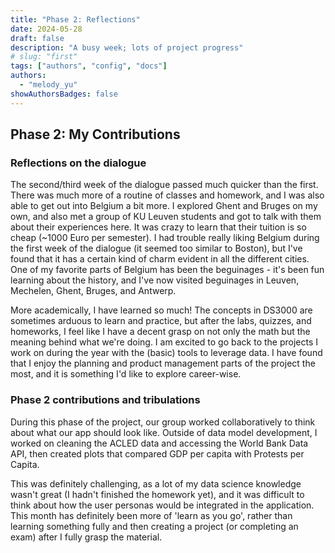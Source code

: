 ```yaml
---
title: "Phase 2: Reflections"
date: 2024-05-28
draft: false
description: "A busy week; lots of project progress"
# slug: "first"
tags: ["authors", "config", "docs"]
authors:
  - "melody_yu"
showAuthorsBadges: false
---
```


## Phase 2: My Contributions

### Reflections on the dialogue
The second/third week of the dialogue passed much quicker than the first. There was much more of a routine of classes and homework, and I was also able to get out into Belgium a bit more. I explored Ghent and Bruges on my own, and also met a group of KU Leuven students and got to talk with them about their experiences here. It was crazy to learn that their tuition is so cheap (~1000 Euro per semester). I had trouble really liking Belgium during the first week of the dialogue (it seemed too similar to Boston), but I've found that it has a certain kind of charm evident in all the different cities. One of my favorite parts of Belgium has been the beguinages - it's been fun learning about the history, and I've now visited beguinages in Leuven, Mechelen, Ghent, Bruges, and Antwerp.

More academically, I have learned so much! The concepts in DS3000 are sometimes arduous to learn and practice, but after the labs, quizzes, and homeworks, I feel like I have a decent grasp on not only the math but the meaning behind what we're doing. I am excited to go back to the projects I work on during the year with the (basic) tools to leverage data. I have found that I enjoy the planning and product management parts of the project the most, and it is something I'd like to explore career-wise.

### Phase 2 contributions and tribulations
During this phase of the project, our group worked collaboratively to think about what our app should look like. Outside of data model development, I worked on cleaning the ACLED data and accessing the World Bank Data API, then created plots that compared GDP per capita with Protests per Capita.

This was definitely challenging, as a lot of my data science knowledge wasn't great (I hadn't finished the homework yet), and it was difficult to think about how the user personas would be integrated in the application. This month has definitely been more of 'learn as you go', rather than learning something fully and then creating a project (or completing an exam) after I fully grasp the material.
